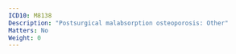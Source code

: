 ```yaml
---
ICD10: M8138
Description: "Postsurgical malabsorption osteoporosis: Other"
Matters: No
Weight: 0
---
```



